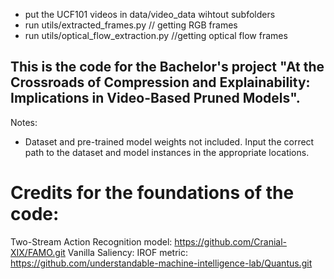 - put the UCF101 videos in data/video_data wihtout subfolders
- run utils/extracted_frames.py   // getting RGB frames
- run utils/optical_flow_extraction.py //getting optical flow frames


## This is the code for the Bachelor's project "At the Crossroads of Compression and Explainability: Implications in Video-Based Pruned Models".

Notes: 

- Dataset and pre-trained model weights not included. Input the correct path to the dataset and model instances in the appropriate locations.

# Credits for the foundations of the code:

Two-Stream Action Recognition model: https://github.com/Cranial-XIX/FAMO.git
Vanilla Saliency: 
IROF metric: https://github.com/understandable-machine-intelligence-lab/Quantus.git
